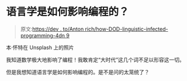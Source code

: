 # 语言学是如何影响编程的？

> 原文:[https://dev . to/Anton rich/how-DOD-linguistic-infected-programming-4dn 9](https://dev.to/antonrich/how-did-linguistics-influenced-programming-4dn9)

本·怀特在 Unsplash 上的照片

我知道数学极大地影响了编程！我敢肯定“大时代”这几个词不足以形容这一切。

但是我想知道语言学是如何影响编程的。是不是问的太笼统了？